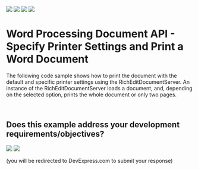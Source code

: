 <!-- default badges list -->
![](https://img.shields.io/endpoint?url=https://codecentral.devexpress.com/api/v1/VersionRange/134576758/18.1.3%2B)
[![](https://img.shields.io/badge/Open_in_DevExpress_Support_Center-FF7200?style=flat-square&logo=DevExpress&logoColor=white)](https://supportcenter.devexpress.com/ticket/details/T590908)
[![](https://img.shields.io/badge/📖_How_to_use_DevExpress_Examples-e9f6fc?style=flat-square)](https://docs.devexpress.com/GeneralInformation/403183)
[![](https://img.shields.io/badge/💬_Leave_Feedback-feecdd?style=flat-square)](#does-this-example-address-your-development-requirementsobjectives)
<!-- default badges end -->
# Word Processing Document API - Specify Printer Settings and Print a Word Document


The following code sample shows how to print the document with the default and specific printer settings using the RichEditDocumentServer. An instance of the RichEditDocumentServer loads a document, and, depending on the selected option, prints the whole document or only two pages. 

<br/>


<!-- feedback -->
## Does this example address your development requirements/objectives?

[<img src="https://www.devexpress.com/support/examples/i/yes-button.svg"/>](https://www.devexpress.com/support/examples/survey.xml?utm_source=github&utm_campaign=word-document-api-print-documents&~~~was_helpful=yes) [<img src="https://www.devexpress.com/support/examples/i/no-button.svg"/>](https://www.devexpress.com/support/examples/survey.xml?utm_source=github&utm_campaign=word-document-api-print-documents&~~~was_helpful=no)

(you will be redirected to DevExpress.com to submit your response)
<!-- feedback end -->
